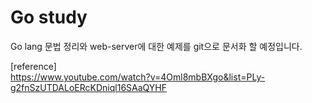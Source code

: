 # Go study

Go lang 문법 정리와 web-server에 대한 예제를 git으로 문서화 할 예정입니다.

[reference] <br>
https://www.youtube.com/watch?v=4Oml8mbBXgo&list=PLy-g2fnSzUTDALoERcKDniql16SAaQYHF
